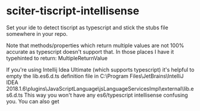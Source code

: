 # sciter-tiscript-intellisense
Set your ide to detect tiscript as typescript and stick the stubs file somewhere in your repo.

Note that methods/properties which return multiple values are not 100% accurate as typescript doesn't support that. In those places I have it typehinted to return: MultipleReturnValue

If you're using Intellij Idea Ultimate (which supports typescript) it's helpful to empty the lib.es6.d.ts definition file in C:\Program Files\JetBrains\IntelliJ IDEA 2018.1.6\plugins\JavaScriptLanguage\jsLanguageServicesImpl\external\lib.es6.d.ts
This way you won't have any es6/typescript intellisense confusing you.
You can also get <script type="text/tiscript"> defined as typescript in intellij by following: https://intellij-support.jetbrains.com/hc/en-us/community/posts/207004385-How-do-I-highlight-my-inline-script-with-type-text-javascript-lazy-as-if-it-were-javascript-

Notes:

tiscript class inheritance and function declaration breaks typescript syntax, so you won't get intellisense on any custom classes you create

Try to use typescript compatible functions E.G.
```
    self.select() instead of self.$()
    self.ready = function() {} instead of function self.ready() {}
    dip(100) instead of 100dip
    function hashType(type) {return eval(type);} hashType("#view") instead of #view
    etc
```
